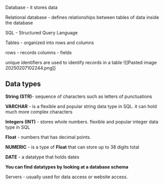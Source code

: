 Database - it stores data

Relational database - defines relationships between tables of data inside the database

SQL - Structured Query Language

Tables - organized into rows and columns

rows - records
columns - fields

unique identifiers are used to identify records in a table
![[Pasted image 20250207102244.png]]

## Data types ##

**String (STR)**- sequence of characters such as letters of punctuations

**VARCHAR** - is a flexible and popular string data type in SQL. it can hold much more complex characters

**Integers (INT)** - stores whole numbers. flexible and popular integer data type in SQL 

**Float** - numbers that has decimal points.

**NUMERIC** - is a type of **Float** that can store up to 38 digits total

**DATE** - a datatype that holds dates

**You can find datatypes by looking at a database schema**

Servers - usually used for data access or website access.

